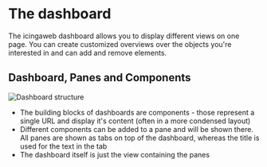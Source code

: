 # The dashboard

The icingaweb dashboard allows you to display different views on one page. You can create customized overviews over
the objects you're interested in and can add and remove elements.

## Dashboard, Panes and Components

![Dashboard structure][dashboards1]

* The building blocks of dashboards are components - those represent a single URL and display it's content (often in
  a more condensed layout)
* Different components can be added to a pane and will be shown there. All panes are shown as tabs on top of the dashboard,
  whereas the title is used for the text in the tab
* The dashboard itself is just the view containing the panes


[dashboards1]: res/Dashboard.png
